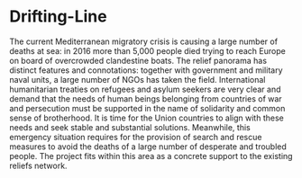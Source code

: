 # Drifting-Line
The current Mediterranean migratory crisis is causing a large number of deaths at sea: in 2016 more than 5,000 people died trying to reach Europe on board of overcrowded clandestine boats.
The relief panorama has distinct features and connotations: together with government and military naval units, a large number of NGOs has taken the field. International humanitarian treaties on refugees and asylum seekers are very clear and demand that the needs of human beings belonging from countries of war and persecution must be supported in the name of solidarity and common sense of brotherhood. It is time for the Union countries to align with these needs and seek stable and substantial solutions. Meanwhile, this emergency situation requires for the provision of search and rescue measures to avoid the deaths of a large number of desperate and troubled people. The project fits within this area as a concrete support to the existing reliefs network.
